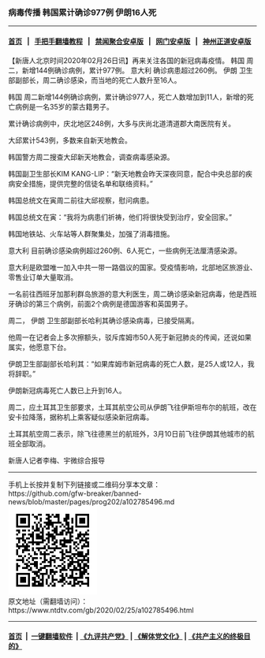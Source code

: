 ### 病毒传播 韩国累计确诊977例 伊朗16人死
------------------------

#### [首页](https://github.com/gfw-breaker/banned-news/blob/master/README.md) &nbsp;&nbsp;|&nbsp;&nbsp; [手把手翻墙教程](https://github.com/gfw-breaker/guides/wiki) &nbsp;&nbsp;|&nbsp;&nbsp; [禁闻聚合安卓版](https://github.com/gfw-breaker/bn-android) &nbsp;&nbsp;|&nbsp;&nbsp; [网门安卓版](https://github.com/oGate2/oGate) &nbsp;&nbsp;|&nbsp;&nbsp; [神州正道安卓版](https://github.com/SzzdOgate/update) 



<div><div class="post_content" itemprop="articleBody">
 <p>
  【新唐人北京时间2020年02月26日讯】再来关注各国的新冠病毒疫情。
  <ok href="https://www.ntdtv.com/gb/韩国.htm">
   韩国
  </ok>
  周二，新增144例确诊病例，累计977例。
  <ok href="https://www.ntdtv.com/gb/意大利.htm">
   意大利
  </ok>
  确诊病患超过260例。
  <ok href="https://www.ntdtv.com/gb/伊朗.htm">
   伊朗
  </ok>
  卫生部副部长，周二确诊感染，而当地的死亡人数升至16人。
 </p>
 <p>
  <ok href="https://www.ntdtv.com/gb/韩国.htm">
   韩国
  </ok>
  周二新增144例确诊病例，累计确诊977人，死亡人数增加到11人，新增的死亡病例是一名35岁的蒙古籍男子。
 </p>
 <p>
  累计确诊病例中，庆北地区248例，大多与庆尚北道清道郡大南医院有关。
 </p>
 <p>
  大邱累计543例，多数来自新天地教会。
 </p>
 <p>
  韩国警方周二搜查大邱新天地教会，调查病毒感染源。
 </p>
 <p>
  韩国副卫生部长KIM KANG-LIP：“新天地教会昨天深夜同意，配合中央总部的疾病安全措施，提供完整的信徒名单和联络资料。”
 </p>
 <p>
  韩国总统文在寅周二前往大邱视察，慰问病患。
 </p>
 <p>
  韩国总统文在寅：“我将为病患们祈祷，他们将很快受到治疗，安全回家。”
 </p>
 <p>
  韩国地铁站、火车站等人群聚集处，加强了消毒措施。
 </p>
 <p>
  <ok href="https://www.ntdtv.com/gb/意大利.htm">
   意大利
  </ok>
  目前确诊感染病例超过260例、6人死亡，一些病例无法厘清感染源。
 </p>
 <p>
  意大利是欧盟唯一加入中共一带一路倡议的国家。受疫情影响，北部地区旅游业、零售业订单大量取消。
 </p>
 <p>
  一名前往西班牙加那利群岛旅游的意大利医生，周二确诊感染新冠病毒，他是西班牙确诊的第三个病例，前面2个病例是德国游客和英国男子。
 </p>
 <p>
  周二，
  <ok href="https://www.ntdtv.com/gb/伊朗.htm">
   伊朗
  </ok>
  卫生部副部长哈利其确诊感染病毒，已接受隔离。
 </p>
 <p>
  他周一在记者会上多次擦额头，驳斥库姆市50人死于新冠肺炎的传闻，还说如果属实，他愿意下台。
 </p>
 <p>
  伊朗卫生部副部长哈利其：“如果库姆市新冠病毒的死亡人数，是25人或12人，我将辞职。”
 </p>
 <p>
  伊朗新冠病毒死亡人数已上升到16人。
 </p>
 <p>
  周二，应土耳其卫生部要求，土耳其航空公司从伊朗飞往伊斯坦布尔的航班，改在安卡拉降落，据称机上乘客疑似感染新冠病毒。
 </p>
 <p>
  土耳其航空周二表示，除飞往德黑兰的航班外，3月10日前飞往伊朗其他城市的航班全部取消。
 </p>
 <p>
  新唐人记者李梅、宇微综合报导
 </p>
 <div class="single_ad">
 </div>
</div>
</div>
<hr/>
手机上长按并复制下列链接或二维码分享本文章：<br/>
https://github.com/gfw-breaker/banned-news/blob/master/pages/prog202/a102785496.md <br/>
<a href='https://github.com/gfw-breaker/banned-news/blob/master/pages/prog202/a102785496.md'><img src='https://github.com/gfw-breaker/banned-news/blob/master/pages/prog202/a102785496.md.png'/></a> <br/>
原文地址（需翻墙访问）：https://www.ntdtv.com/gb/2020/02/25/a102785496.html


------------------------
#### [首页](https://github.com/gfw-breaker/banned-news/blob/master/README.md) &nbsp;|&nbsp; [一键翻墙软件](https://github.com/gfw-breaker/nogfw/blob/master/README.md) &nbsp;| [《九评共产党》](https://github.com/gfw-breaker/9ping.md/blob/master/README.md#九评之一评共产党是什么) | [《解体党文化》](https://github.com/gfw-breaker/jtdwh.md/blob/master/README.md) | [《共产主义的终极目的》](https://github.com/gfw-breaker/gczydzjmd.md/blob/master/README.md)


<img src='http://gfw-breaker.win/banned-news/pages/prog202/a102785496.md' width='0px' height='0px'/>